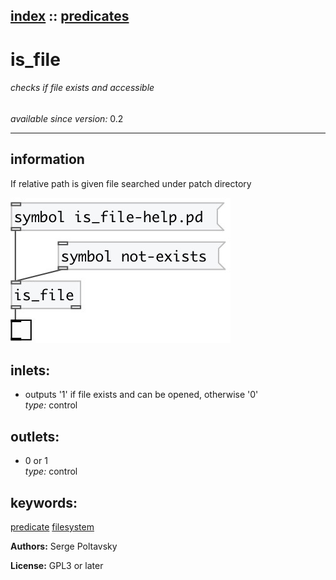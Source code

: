 [index](index.html) :: [predicates](category_predicates.html)
---

# is_file

###### checks if file exists and accessible

*available since version:* 0.2

---


## information
If relative path is given file searched under patch directory


[![example](../examples/img/is_file.jpg)](../examples/pd/is_file.pd)









## inlets:

* outputs &#39;1&#39; if file exists and can be opened, otherwise &#39;0&#39;<br>
_type:_ control



## outlets:

* 0 or 1<br>
_type:_ control



## keywords:

[predicate](keywords/predicate.html)
[filesystem](keywords/filesystem.html)






**Authors:** Serge Poltavsky




**License:** GPL3 or later





